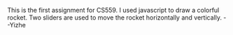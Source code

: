 This is the first assignment for CS559. I used javascript to draw a colorful rocket. Two sliders are used to move the rocket horizontally and vertically.  --Yizhe
